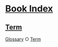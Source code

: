 # [Book Index](#book-index)

## [Term](#term)

[Glossary][1] ○ [Term][2]

[1]: ../glossary.md#term "GIVEN a term 'Term'
AND option 'indexFile' is './sub/index.md'
AND the glossary file is in './glossary.md'
AND config option 'linking' is 'relative'
THEN the term MUST be linked with a path '../glossary.md#term'."

[2]: ../glossary.md#term
